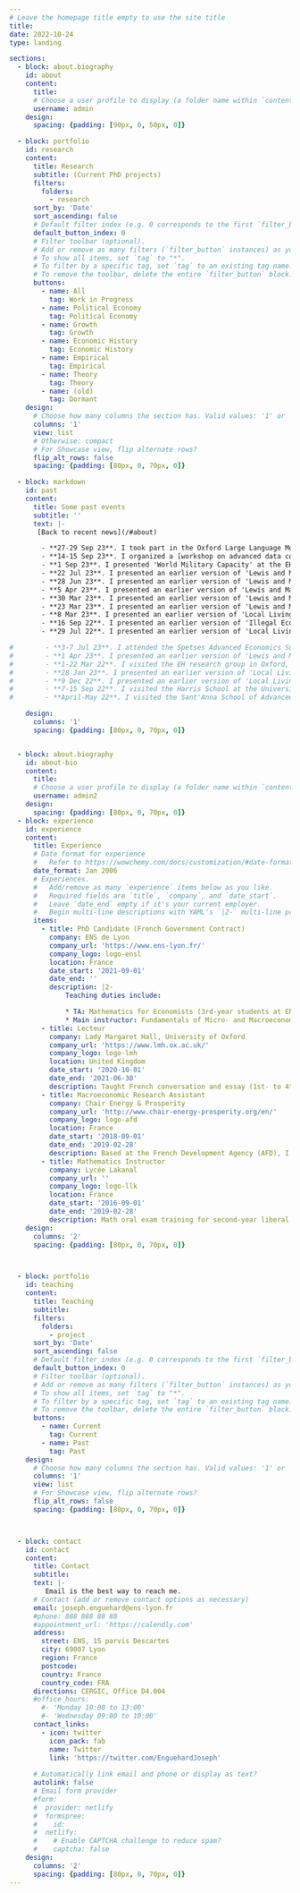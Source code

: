 ```yaml
---
# Leave the homepage title empty to use the site title
title:
date: 2022-10-24
type: landing

sections:
  - block: about.biography
    id: about
    content:
      title: 
      # Choose a user profile to display (a folder name within `content/authors/`)
      username: admin
    design:
      spacing: {padding: [90px, 0, 50px, 0]}

  - block: portfolio
    id: research
    content:
      title: Research
      subtitle: (Current PhD projects)
      filters:
        folders:
          - research
      sort_by: 'Date'
      sort_ascending: false
      # Default filter index (e.g. 0 corresponds to the first `filter_button` instance below).
      default_button_index: 0
      # Filter toolbar (optional).
      # Add or remove as many filters (`filter_button` instances) as you like.
      # To show all items, set `tag` to "*".
      # To filter by a specific tag, set `tag` to an existing tag name.
      # To remove the toolbar, delete the entire `filter_button` block.
      buttons:
        - name: All
          tag: Work in Progress
        - name: Political Economy
          tag: Political Economy
        - name: Growth
          tag: Growth
        - name: Economic History
          tag: Economic History
        - name: Empirical
          tag: Empirical   
        - name: Theory
          tag: Theory
        - name: (old)
          tag: Dormant
    design:
      # Choose how many columns the section has. Valid values: '1' or '2'.
      columns: '1'
      view: list
      # Otherwise: compact
      # For Showcase view, flip alternate rows?
      flip_alt_rows: false
      spacing: {padding: [80px, 0, 70px, 0]}

  - block: markdown
    id: past
    content:
      title: Some past events
      subtitle: ''
      text: |-
       [Back to recent news](/#about)

        - **27-29 Sep 23**. I took part in the Oxford Large Language Models for Social Science Workshop.
        - **14-15 Sep 23**. I organized a [workshop on advanced data collection methods at ENS de Lyon](talk/advanced-methods-workshop/).
        - **1 Sep 23**. I presented 'World Military Capacity' at the EHES meeting in Vienna. 
        - **22 Jul 23**. I presented an earlier version of 'Lewis and Malthus' at the World Cliometrics Conference.
        - **28 Jun 23**. I presented an earlier version of 'Lewis and Malthus' at the LAGV Public Economics Days (AMSE).
        - **5 Apr 23**. I presented an earlier version of 'Lewis and Malthus' at the ENSL-Bologna Junior Workshop.
        - **30 Mar 23**. I presented an earlier version of 'Lewis and Malthus' at the Long Run Dynamics in Economics Workshop at PSE.
        - **23 Mar 23**. I presented an earlier version of 'Lewis and Malthus' at the Lewis Lab Graduate Workshop in Manchester.
        - **8 Mar 23**. I presented an earlier version of 'Local Living Standards...' at the Graduate ESH Seminar in Oxford.
        - **16 Sep 22**. I presented an earlier version of 'Illegal Economy and Ideology' at the EHA Meeting's poster session.
        - **29 Jul 22**. I presented an earlier version of 'Local Living Standards in Colonial South Asia' at the WEHC. [Report](https://afhe.hypotheses.org/17726) (in French).

#        - **3-7 Jul 23**. I attended the Spetses Advanced Economics Summer School on causal inference with Jeff Wooldridge.
#        - **1 Apr 23**. I presented an earlier version of 'Lewis and Malthus' at the EHS Conference's poster session.        
#        - **1-22 Mar 22**. I visited the EH research group in Oxford, invited by Steve Broadberry.
#        - **28 Jan 23**. I presented an earlier version of 'Local Living Standards in Colonial South Asia' at the ADRES Conference.
#        - **9 Dec 22**. I presented an earlier version of 'Local Living Standards in Colonial South Asia' at the AHEC Conference.
#        - **7-15 Sep 22**. I visited the Harris School at the University of Chicago, invited by Scott Gehlbach.
#        - **April-May 22**. I visited the Sant'Anna School of Advanced Studies in Pisa, invited by Alessandro Nuvolari.

    design:
      columns: '1'
      spacing: {padding: [80px, 0, 70px, 0]}


  - block: about.biography
    id: about-bio
    content:
      title:
      # Choose a user profile to display (a folder name within `content/authors/`)
      username: admin2
    design:
      spacing: {padding: [80px, 0, 70px, 0]}
  - block: experience
    id: experience
    content:
      title: Experience
      # Date format for experience
      #   Refer to https://wowchemy.com/docs/customization/#date-format
      date_format: Jan 2006
      # Experiences.
      #   Add/remove as many `experience` items below as you like.
      #   Required fields are `title`, `company`, and `date_start`.
      #   Leave `date_end` empty if it's your current employer.
      #   Begin multi-line descriptions with YAML's `|2-` multi-line prefix.
      items:
        - title: PhD Candidate (French Government Contract)
          company: ENS de Lyon
          company_url: 'https://www.ens-lyon.fr/'
          company_logo: logo-ensl
          location: France
          date_start: '2021-09-01'
          date_end: ''
          description: |2-
              Teaching duties include:

              * TA: Mathematics for Economists (3rd-year students at ENS Lyon)
              * Main instructor: Fundamentals of Micro- and Macroeconomics (graduate business students from EM Lyon)
        - title: Lecteur
          company: Lady Margaret Hall, University of Oxford
          company_url: 'https://www.lmh.ox.ac.uk/'
          company_logo: logo-lmh
          location: United Kingdom
          date_start: '2020-10-01'
          date_end: '2021-06-30'
          description: Taught French conversation and essay (1st- to 4th-year) while visiting the University.
        - title: Macroeconomic Research Assistant
          company: Chair Energy & Prosperity 
          company_url: 'http://www.chair-energy-prosperity.org/en/'
          company_logo: logo-afd
          location: France
          date_start: '2018-09-01'
          date_end: '2019-02-28'
          description: Based at the French Development Agency (AFD), I worked on coupling the world macroeconomic model GEMMES with the climate model LOVECLIM in order to assess the regional impact of climate change.
        - title: Mathematics Instructor
          company: Lycée Lakanal 
          company_url: ''
          company_logo: logo-llk
          location: France
          date_start: '2016-09-01'
          date_end: '2019-02-28'
          description: Math oral exam training for second-year liberal arts undergraduate students.                       
    design:
      columns: '2'
      spacing: {padding: [80px, 0, 70px, 0]}



  - block: portfolio
    id: teaching
    content:
      title: Teaching
      subtitle:
      filters:
        folders:
          - project
      sort_by: 'Date'
      sort_ascending: false
      # Default filter index (e.g. 0 corresponds to the first `filter_button` instance below).
      default_button_index: 0
      # Filter toolbar (optional).
      # Add or remove as many filters (`filter_button` instances) as you like.
      # To show all items, set `tag` to "*".
      # To filter by a specific tag, set `tag` to an existing tag name.
      # To remove the toolbar, delete the entire `filter_button` block.
      buttons:
        - name: Current
          tag: Current
        - name: Past
          tag: Past
    design:
      # Choose how many columns the section has. Valid values: '1' or '2'.
      columns: '1'
      view: list
      # For Showcase view, flip alternate rows?
      flip_alt_rows: false
      spacing: {padding: [80px, 0, 70px, 0]}



  - block: contact
    id: contact
    content:
      title: Contact
      subtitle:
      text: |-
         Email is the best way to reach me.
      # Contact (add or remove contact options as necessary)
      email: joseph.enguehard@ens-lyon.fr
      #phone: 888 888 88 88
      #appointment_url: 'https://calendly.com'
      address:
        street: ENS, 15 parvis Descartes
        city: 69007 Lyon
        region: France
        postcode:
        country: France
        country_code: FRA
      directions: CERGIC, Office D4.004
      #office_hours:
        #- 'Monday 10:00 to 13:00'
        #- 'Wednesday 09:00 to 10:00'
      contact_links:
        - icon: twitter
          icon_pack: fab
          name: Twitter
          link: 'https://twitter.com/EnguehardJoseph'
  
      # Automatically link email and phone or display as text?
      autolink: false
      # Email form provider
      #form:
      #  provider: netlify
      #  formspree:
      #    id:
      #  netlify:
      #    # Enable CAPTCHA challenge to reduce spam?
      #    captcha: false
    design:
      columns: '2'
      spacing: {padding: [80px, 0, 70px, 0]}
---
```

